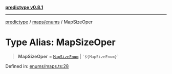 [**predictype v0.8.1**](../../../README.md)

***

[predictype](../../../modules.md) / [maps/enums](../README.md) / MapSizeOper

# Type Alias: MapSizeOper

> **MapSizeOper** = [`MapSizeEnum`](../enumerations/MapSizeEnum.md) \| `` `${MapSizeEnum}` ``

Defined in: [enums/maps.ts:28](https://github.com/maduhaime/predictype/blob/2310adbaccb6fbc00cdab8e345e79bd5b09e40f5/src/enums/maps.ts#L28)
